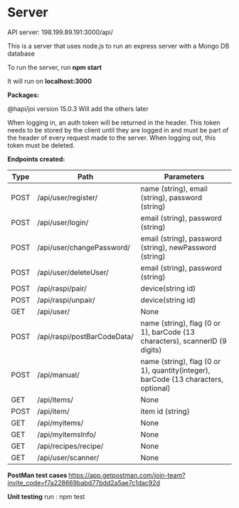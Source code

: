 # Server

API server: 198.199.89.191:3000/api/

This is a server that uses node.js to run an express server with a Mongo DB database

To run the server, run <b>npm start</b><endl>

It will run on <b>localhost:3000</b>

<b>Packages:</b>

@hapi/joi version 15.0.3
Will add the others later

When logging in, an auth token will be returned in the header. This token needs to be stored by the client until they are logged in and must be part of the header of every request made to the server.
When logging out, this token must be deleted.

<b>Endpoints created:</b>

| Type | Path                        | Parameters                                                                         |
| ---- | --------------------------- | ---------------------------------------------------------------------------------- |
| POST | /api/user/register/         | name (string), email (string), password (string)                                   |
| POST | /api/user/login/            | email (string), password (string)                                                  |
| POST | /api/user/changePassword/   | email (string), password (string), newPassword (string)                            |
| POST | /api/user/deleteUser/       | email (string), password (string)                                                  |
| POST | /api/raspi/pair/            | device(string id)                                                                  |
| POST | /api/raspi/unpair/          | device(string id)                                                                  |
| GET  | /api/user/                  | None                                                                               |
| POST | /api/raspi/postBarCodeData/ | name (string), flag (0 or 1), barCode (13 characters), scannerID (9 digits)        |
| POST | /api/manual/                | name (string), flag (0 or 1), quantity(integer), barCode (13 characters, optional) |
| GET  | /api/items/                 | None                                                                               |
| POST | /api/item/                  | item id (string)                                                                   |
| GET  | /api/myitems/               | None                                                                               |
| GET  | /api/myitemsInfo/           | None                                                                               |
| GET  | /api/recipes/recipe/        | None                                                                               |
| GET  | /api/user/scanner/          | None                                                                               |

<b> PostMan test cases </b>
https://app.getpostman.com/join-team?invite_code=f7a228669babd77bdd2a5ae7c1dac92d

<b> Unit testing</b>
run : npm test
